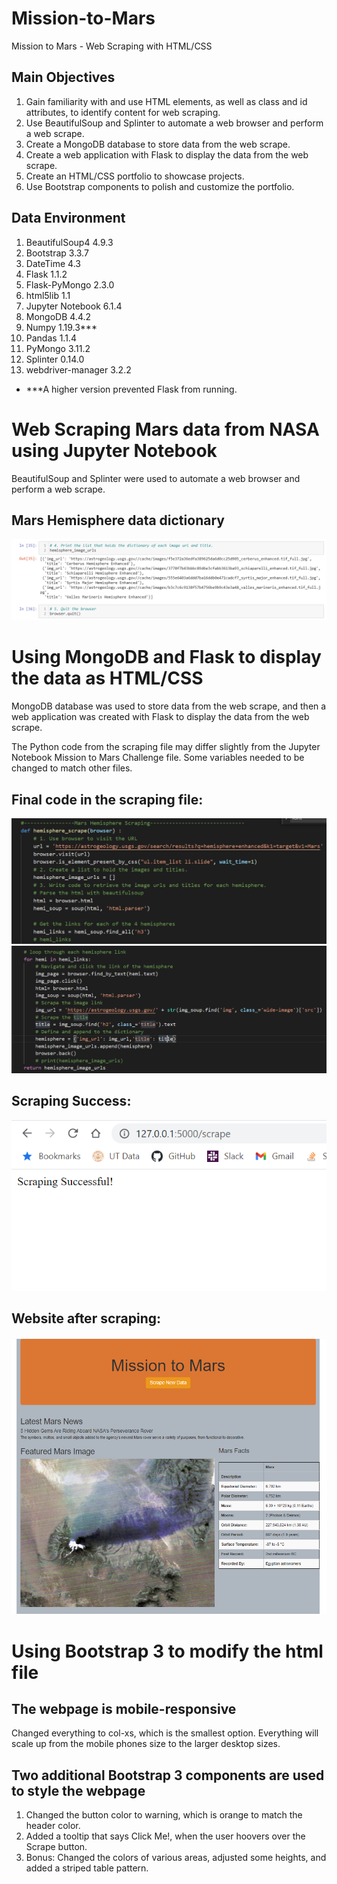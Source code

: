 # Mission-to-Mars
Mission to Mars - Web Scraping with HTML/CSS

## Main Objectives
1. Gain familiarity with and use HTML elements, as well as class and id attributes, to identify content for web scraping.
2. Use BeautifulSoup and Splinter to automate a web browser and perform a web scrape.
3. Create a MongoDB database to store data from the web scrape.
4. Create a web application with Flask to display the data from the web scrape.
5. Create an HTML/CSS portfolio to showcase projects.
6. Use Bootstrap components to polish and customize the portfolio.

## Data Environment
1.  BeautifulSoup4 4.9.3
2.  Bootstrap 3.3.7
3.  DateTime 4.3
4.  Flask 1.1.2
5.  Flask-PyMongo 2.3.0
6.  html5lib 1.1
7.  Jupyter Notebook 6.1.4
8.  MongoDB 4.4.2
9.  Numpy 1.19.3***
10. Pandas 1.1.4
11. PyMongo 3.11.2
12. Splinter 0.14.0
13. webdriver-manager 3.2.2
* ***A higher version prevented Flask from running.

# Web Scraping Mars data from NASA using Jupyter Notebook
BeautifulSoup and Splinter were used to automate a web browser and perform a web scrape.

## Mars Hemisphere data dictionary
![Pic 1](https://github.com/YannMusz/Mission-to-Mars/blob/main/Resources/hemi_dict.PNG)

# Using MongoDB and Flask to display the data as HTML/CSS
MongoDB database was used to store data from the web scrape, and then a web application was created with Flask to display the data from the web scrape.

The Python code from the scraping file may differ slightly from the Jupyter Notebook Mission to Mars Challenge file.  Some variables needed to be changed to match other files. 

## Final code in the scraping file:
![Pic 2](https://github.com/YannMusz/Mission-to-Mars/blob/main/Resources/code_top.PNG)
![Pic 3](https://github.com/YannMusz/Mission-to-Mars/blob/main/Resources/code_bottom.PNG)

## Scraping Success:
![Pic 4](https://github.com/YannMusz/Mission-to-Mars/blob/main/Resources/Successful_scrape.PNG)

## Website after scraping:
![Pic 5](https://github.com/YannMusz/Mission-to-Mars/blob/main/Resources/website_top.PNG)

# Using Bootstrap 3 to modify the html file
## The webpage is mobile-responsive
Changed everything to col-xs, which is the smallest option.  Everything will scale up from the mobile phones size to the larger desktop sizes. 

## Two additional Bootstrap 3 components are used to style the webpage
1. Changed the button color to warning, which is orange to match the header color.
2. Added a tooltip that says Click Me!, when the user hoovers over the Scrape button.
3. Bonus: Changed the colors of various areas, adjusted some heights, and added a striped table pattern.
